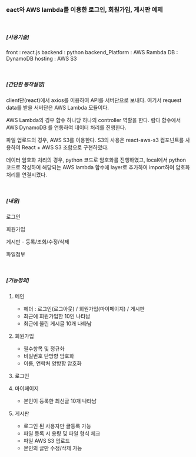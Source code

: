 <br/>

###  eact와 AWS lambda를 이용한 로그인, 회원가입, 게시판 예제

<br/>

##### [사용기술]

front : react.js
backend : python
backend_Platform : AWS Rambda
DB : DynamoDB
hosting : AWS S3


<br/>

##### [간단한 동작설명]

client단(react)에서 axios를 이용하여 API를 서버단으로 보내다.
여기서 request data를 받을 서버단은 AWS Lambda 모듈이다.

AWS Lambda의 경우 함수 하나당 하나의 controller 역할을 한다.
람다 함수에서 AWS DynamoDB 를 연동하여 데이터 처리를 진행한다. 

파일 업로드의 경우,  AWS S3를 이용한다. 
S3의 사용은 react-aws-s3 컴포넌트를 사용하여 React + AWS S3 조함으로 구현하였다.

데이터 암호화 처리의 경우, python 코드로 암호화를 진행하였고,
local에서 python 코드로 작성하여 해당되는 AWS lambda 함수에 layer로 추가하여 import하여 암호화처리를 연결시켰다.

<br/>

##### [내용]

로그인

회원가입

게시판 - 등록/조회/수정/삭제

파일첨부

<br/>

##### [기능정의]

1. 메인
    - 헤더 : 로그인(로그아웃) / 회원가입(마이페이지) / 게시판
    - 최근에 회원가입한 10인 나타남
    - 최근에 올린 게시글 10개 나타남


2. 회원가입
    - 필수항목 및 정규화
    - 비밀번호 단방향 암호화
    - 이름, 연락처 양방향 암호화


3. 로그인

4. 마이페이지
    - 본인이 등록한 최신글 10개 나타남

5. 게시판
    - 로그인 된 사용자만 글등록 가능
    - 파일 등록 시 용량 및 파일 형식 체크
    - 파일 AWS S3 업로드
    - 본인의 글만 수정/삭제 가능






